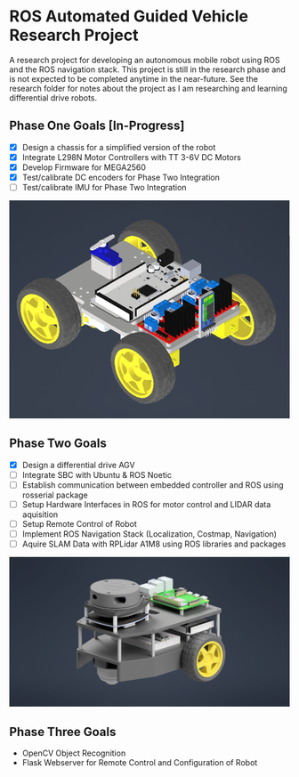 # ROS Automated Guided Vehicle Research Project

A research project for developing an autonomous mobile robot using ROS and the ROS navigation stack. This project is still in the research phase and is not expected to be completed anytime in the near-future. See the research folder for notes about the project as I am researching and learning differential drive robots.  

## Phase One Goals [In-Progress]
- [x] Design a chassis for a simplified version of the robot
- [x] Integrate L298N Motor Controllers with TT 3-6V DC Motors
- [x] Develop Firmware for MEGA2560
- [x] Test/calibrate DC encoders for Phase Two Integration
- [ ] Test/calibrate IMU for Phase Two Integration

<img src="./media/phase_one_cad.png"  width="600" >

## Phase Two Goals
- [x] Design a differential drive AGV
- [ ] Integrate SBC with Ubuntu & ROS Noetic
- [ ] Establish communication between embedded controller and ROS using rosserial package
- [ ] Setup Hardware Interfaces in ROS for motor control and LIDAR data aquisition
- [ ] Setup Remote Control of Robot
- [ ] Implement ROS Navigation Stack (Localization, Costmap, Navigation)
- [ ] Aquire SLAM Data with RPLidar A1M8 using ROS libraries and packages

<img src="./media/phase_two_cad.png"  width="600" >

## Phase Three Goals
- OpenCV Object Recognition
- Flask Webserver for Remote Control and Configuration of Robot

